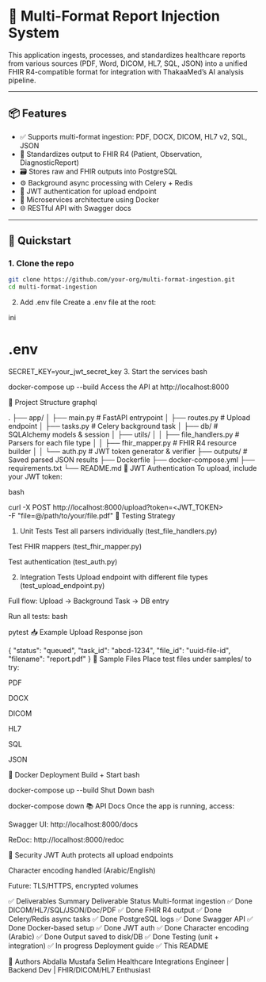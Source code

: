# 🏥 Multi-Format Report Injection System

This application ingests, processes, and standardizes healthcare reports from various sources (PDF, Word, DICOM, HL7, SQL, JSON) into a unified FHIR R4-compatible format for integration with ThakaaMed’s AI analysis pipeline.

---

## 📦 Features

- ✅ Supports multi-format ingestion: PDF, DOCX, DICOM, HL7 v2, SQL, JSON
- 🧠 Standardizes output to FHIR R4 (Patient, Observation, DiagnosticReport)
- 🗃️ Stores raw and FHIR outputs into PostgreSQL
- ⚙️ Background async processing with Celery + Redis
- 🔐 JWT authentication for upload endpoint
- 🐳 Microservices architecture using Docker
- 🌐 RESTful API with Swagger docs

---

## 🚀 Quickstart

### 1. Clone the repo

```bash
git clone https://github.com/your-org/multi-format-ingestion.git
cd multi-format-ingestion
```

2. Add .env file
   Create a .env file at the root:

ini



# .env

SECRET_KEY=your_jwt_secret_key 3. Start the services
bash


docker-compose up --build
Access the API at http://localhost:8000

📂 Project Structure
graphql


.
├── app/
│ ├── main.py # FastAPI entrypoint
│ ├── routes.py # Upload endpoint
│ ├── tasks.py # Celery background task
│ ├── db/ # SQLAlchemy models & session
│ ├── utils/
│ │ ├── file_handlers.py # Parsers for each file type
│ │ ├── fhir_mapper.py # FHIR R4 resource builder
│ │ └── auth.py # JWT token generator & verifier
├── outputs/ # Saved parsed JSON results
├── Dockerfile
├── docker-compose.yml
├── requirements.txt
└── README.md
🔐 JWT Authentication
To upload, include your JWT token:

bash


curl -X POST http://localhost:8000/upload?token=<JWT_TOKEN> \
 -F "file=@/path/to/your/file.pdf"
🧪 Testing Strategy

1. Unit Tests
   Test all parsers individually (test_file_handlers.py)

Test FHIR mappers (test_fhir_mapper.py)

Test authentication (test_auth.py)

2. Integration Tests
   Upload endpoint with different file types (test_upload_endpoint.py)

Full flow: Upload → Background Task → DB entry

Run all tests:
bash


pytest
📥 Example Upload Response
json


{
"status": "queued",
"task_id": "abcd-1234",
"file_id": "uuid-file-id",
"filename": "report.pdf"
}
🧪 Sample Files
Place test files under samples/ to try:

PDF

DOCX

DICOM

HL7

SQL

JSON

🐳 Docker Deployment
Build + Start
bash


docker-compose up --build
Shut Down
bash


docker-compose down
📚 API Docs
Once the app is running, access:

Swagger UI: http://localhost:8000/docs

ReDoc: http://localhost:8000/redoc

🔐 Security
JWT Auth protects all upload endpoints

Character encoding handled (Arabic/English)

Future: TLS/HTTPS, encrypted volumes

✅ Deliverables Summary
Deliverable Status
Multi-format ingestion ✅ Done
DICOM/HL7/SQL/JSON/Doc/PDF ✅ Done
FHIR R4 output ✅ Done
Celery/Redis async tasks ✅ Done
PostgreSQL logs ✅ Done
Swagger API ✅ Done
Docker-based setup ✅ Done
JWT auth ✅ Done
Character encoding (Arabic) ✅ Done
Output saved to disk/DB ✅ Done
Testing (unit + integration) ✅ In progress
Deployment guide ✅ This README

🧠 Authors
Abdalla Mustafa Selim
Healthcare Integrations Engineer | Backend Dev | FHIR/DICOM/HL7 Enthusiast
